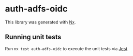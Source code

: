 # auth-adfs-oidc

This library was generated with [Nx](https://nx.dev).

## Running unit tests

Run `nx test auth-adfs-oidc` to execute the unit tests via [Jest](https://jestjs.io).
